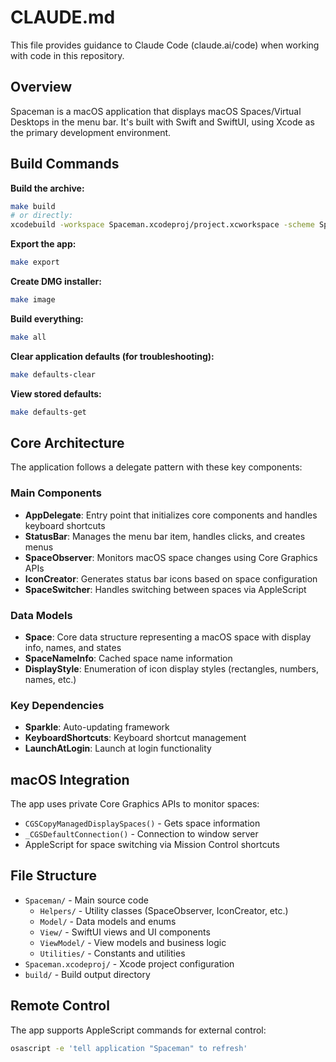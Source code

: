 # CLAUDE.md

This file provides guidance to Claude Code (claude.ai/code) when working with code in this repository.

## Overview

Spaceman is a macOS application that displays macOS Spaces/Virtual Desktops in the menu bar. It's built with Swift and SwiftUI, using Xcode as the primary development environment.

## Build Commands

**Build the archive:**
```bash
make build
# or directly:
xcodebuild -workspace Spaceman.xcodeproj/project.xcworkspace -scheme Spaceman -configuration Release clean archive -archivePath build/Spaceman.xcarchive
```

**Export the app:**
```bash
make export
```

**Create DMG installer:**
```bash
make image
```

**Build everything:**
```bash
make all
```

**Clear application defaults (for troubleshooting):**
```bash
make defaults-clear
```

**View stored defaults:**
```bash
make defaults-get
```

## Core Architecture

The application follows a delegate pattern with these key components:

### Main Components
- **AppDelegate**: Entry point that initializes core components and handles keyboard shortcuts
- **StatusBar**: Manages the menu bar item, handles clicks, and creates menus
- **SpaceObserver**: Monitors macOS space changes using Core Graphics APIs
- **IconCreator**: Generates status bar icons based on space configuration
- **SpaceSwitcher**: Handles switching between spaces via AppleScript

### Data Models
- **Space**: Core data structure representing a macOS space with display info, names, and states
- **SpaceNameInfo**: Cached space name information
- **DisplayStyle**: Enumeration of icon display styles (rectangles, numbers, names, etc.)

### Key Dependencies
- **Sparkle**: Auto-updating framework
- **KeyboardShortcuts**: Keyboard shortcut management
- **LaunchAtLogin**: Launch at login functionality

## macOS Integration

The app uses private Core Graphics APIs to monitor spaces:
- `CGSCopyManagedDisplaySpaces()` - Gets space information
- `_CGSDefaultConnection()` - Connection to window server
- AppleScript for space switching via Mission Control shortcuts

## File Structure

- `Spaceman/` - Main source code
  - `Helpers/` - Utility classes (SpaceObserver, IconCreator, etc.)
  - `Model/` - Data models and enums
  - `View/` - SwiftUI views and UI components
  - `ViewModel/` - View models and business logic
  - `Utilities/` - Constants and utilities
- `Spaceman.xcodeproj/` - Xcode project configuration
- `build/` - Build output directory

## Remote Control

The app supports AppleScript commands for external control:
```bash
osascript -e 'tell application "Spaceman" to refresh'
```
